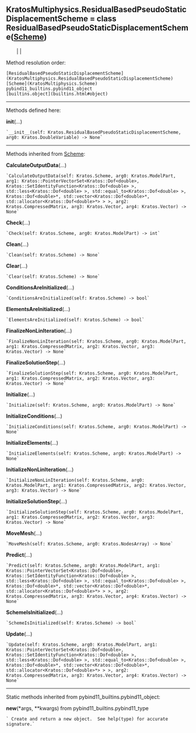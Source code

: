  
**KratosMultiphysics.ResidualBasedPseudoStaticDisplacementScheme** = class
ResidualBasedPseudoStaticDisplacementScheme([Scheme](KratosMultiphysics.Scheme))  
---  
`    `|   |

Method resolution order:

    [ResidualBasedPseudoStaticDisplacementScheme](KratosMultiphysics.ResidualBasedPseudoStaticDisplacementScheme)
    [Scheme](KratosMultiphysics.Scheme)
    pybind11_builtins.pybind11_object
    [builtins.object](builtins.html#object)

* * *

Methods defined here:  

**__init__**(...)

    `__init__(self: Kratos.ResidualBasedPseudoStaticDisplacementScheme, arg0: Kratos.DoubleVariable) -> None`

* * *

Methods inherited from [Scheme](KratosMultiphysics.Scheme):  

**CalculateOutputData**(...)

    `CalculateOutputData(self: Kratos.Scheme, arg0: Kratos.ModelPart, arg1: Kratos::PointerVectorSet<Kratos::Dof<double>, Kratos::SetIdentityFunction<Kratos::Dof<double> >, std::less<Kratos::Dof<double> >, std::equal_to<Kratos::Dof<double> >, Kratos::Dof<double>*, std::vector<Kratos::Dof<double>*, std::allocator<Kratos::Dof<double>*> > >, arg2: Kratos.CompressedMatrix, arg3: Kratos.Vector, arg4: Kratos.Vector) -> None`

**Check**(...)

    `Check(self: Kratos.Scheme, arg0: Kratos.ModelPart) -> int`

**Clean**(...)

    `Clean(self: Kratos.Scheme) -> None`

**Clear**(...)

    `Clear(self: Kratos.Scheme) -> None`

**ConditionsAreInitialized**(...)

    `ConditionsAreInitialized(self: Kratos.Scheme) -> bool`

**ElementsAreInitialized**(...)

    `ElementsAreInitialized(self: Kratos.Scheme) -> bool`

**FinalizeNonLinIteration**(...)

    `FinalizeNonLinIteration(self: Kratos.Scheme, arg0: Kratos.ModelPart, arg1: Kratos.CompressedMatrix, arg2: Kratos.Vector, arg3: Kratos.Vector) -> None`

**FinalizeSolutionStep**(...)

    `FinalizeSolutionStep(self: Kratos.Scheme, arg0: Kratos.ModelPart, arg1: Kratos.CompressedMatrix, arg2: Kratos.Vector, arg3: Kratos.Vector) -> None`

**Initialize**(...)

    `Initialize(self: Kratos.Scheme, arg0: Kratos.ModelPart) -> None`

**InitializeConditions**(...)

    `InitializeConditions(self: Kratos.Scheme, arg0: Kratos.ModelPart) -> None`

**InitializeElements**(...)

    `InitializeElements(self: Kratos.Scheme, arg0: Kratos.ModelPart) -> None`

**InitializeNonLinIteration**(...)

    `InitializeNonLinIteration(self: Kratos.Scheme, arg0: Kratos.ModelPart, arg1: Kratos.CompressedMatrix, arg2: Kratos.Vector, arg3: Kratos.Vector) -> None`

**InitializeSolutionStep**(...)

    `InitializeSolutionStep(self: Kratos.Scheme, arg0: Kratos.ModelPart, arg1: Kratos.CompressedMatrix, arg2: Kratos.Vector, arg3: Kratos.Vector) -> None`

**MoveMesh**(...)

    `MoveMesh(self: Kratos.Scheme, arg0: Kratos.NodesArray) -> None`

**Predict**(...)

    `Predict(self: Kratos.Scheme, arg0: Kratos.ModelPart, arg1: Kratos::PointerVectorSet<Kratos::Dof<double>, Kratos::SetIdentityFunction<Kratos::Dof<double> >, std::less<Kratos::Dof<double> >, std::equal_to<Kratos::Dof<double> >, Kratos::Dof<double>*, std::vector<Kratos::Dof<double>*, std::allocator<Kratos::Dof<double>*> > >, arg2: Kratos.CompressedMatrix, arg3: Kratos.Vector, arg4: Kratos.Vector) -> None`

**SchemeIsInitialized**(...)

    `SchemeIsInitialized(self: Kratos.Scheme) -> bool`

**Update**(...)

    `Update(self: Kratos.Scheme, arg0: Kratos.ModelPart, arg1: Kratos::PointerVectorSet<Kratos::Dof<double>, Kratos::SetIdentityFunction<Kratos::Dof<double> >, std::less<Kratos::Dof<double> >, std::equal_to<Kratos::Dof<double> >, Kratos::Dof<double>*, std::vector<Kratos::Dof<double>*, std::allocator<Kratos::Dof<double>*> > >, arg2: Kratos.CompressedMatrix, arg3: Kratos.Vector, arg4: Kratos.Vector) -> None`

* * *

Static methods inherited from pybind11_builtins.pybind11_object:  

**__new__**(*args, **kwargs) from pybind11_builtins.pybind11_type

    ` Create and return a new object.  See help(type) for accurate signature.`

